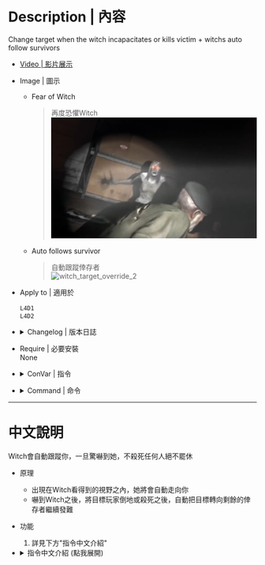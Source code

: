 # Description | 內容
Change target when the witch incapacitates or kills victim + witchs auto follow survivors

* [Video | 影片展示](https://youtu.be/SapXAIOsNJI)

* Image | 圖示
	* Fear of Witch 
        > 再度恐懼Witch
        <br/>![witch_target_override_1](image/witch_target_override_1.jpg)
	* Auto follows survivor
        > 自動跟蹤倖存者
        <br/>![witch_target_override_2](image/witch_target_override_2.gif)

* Apply to | 適用於
    ```
    L4D1
    L4D2
    ```

* <details><summary>Changelog | 版本日誌</summary>

	* v1.8 (2022-11-14)
		* [AlliedModders Post](https://forums.alliedmods.net/showpost.php?p=2732048&postcount=9)
        * Witch is allowed to chase another target after she incapacitates a survivor. 
        * Witch is allowed to chase another target after she kills a survivor. 
        * Witch will not follow survivor if there is a wall between witch and survivor.
        * Witch will not follow survivor if survivor standing on the higher place.
        * Witch burns for a set amount of time and die. (z_witch_burn_time 15 seconds = default)
        * Support L4D1

	* v1.0
        * Initial Release
        * Thanks to BHaType, xZk, cravenge and silvers
</details>

* Require | 必要安裝
<br/>None

* <details><summary>ConVar | 指令</summary>

	* cfg/sourcemod/witch_target_override.cfg
        ```php
        // Chance of following survivors [0, 100]
        witch_target_override_chance_followsurvivor "100"

        // Witch's vision range , witch will follow you if in range. [100.0, 9999.0] 
        witch_target_override_followsurvivor_range "500.0"

        // Witch's following speed.
        witch_target_override_followsurvivor_speed "45.0"

        // If 1, allow witch to chase another target after she incapacitates a survivor.
        witch_target_override_incap "1"

        // Add witch health if she is allowed to chase another target after she incapacitates a survivor. (0=Off)
        witch_target_override_incap_health_add "100"

        // If 1, allow witch to chase another target after she kills a survivor.
        witch_target_override_kill "1"

        // Add witch health if she is allowed to chase another target after she kills a survivor. (0=Off)
        witch_target_override_kill_health_add "400"

        // 1=Plugin On. 0=Plugin Off
        witch_target_override_on "1"

        // This controls the range for witch to reacquire another target. [1.0, 9999.0] (If no targets within range, witch default behavior)
        witch_target_override_range "9999"

        // If 1, the burning witch restarts and recalculates burning time if she is allowed to chase another target. (0=after witch burns for a set amount of time z_witch_burn_time, she dies from the fire)
        witch_target_override_recalculate_burn_time "0"
        ```
</details>

* <details><summary>Command | 命令</summary>

	None
</details>

- - - -
# 中文說明
Witch會自動跟蹤你，一旦驚嚇到她，不殺死任何人絕不罷休

* 原理
	* 出現在Witch看得到的視野之內，她將會自動走向你
	* 嚇到Witch之後，將目標玩家倒地或殺死之後，自動把目標轉向剩餘的倖存者繼續發難

* 功能
	1. 詳見下方"指令中文介紹"

* <details><summary>指令中文介紹 (點我展開)</summary>

	* cfg/sourcemod/witch_target_override.cfg
        ```php
        // Witch會跟蹤倖存者的機率
        witch_target_override_chance_followsurvivor "100"

        // 倖存者距離Witch的一定可見範圍內，Witch會跟蹤倖存者 [100.0, 9999.0] 
        witch_target_override_followsurvivor_range "500.0"

        // Witch的跟蹤速度
        witch_target_override_followsurvivor_speed "45.0"

        // 如設置數值為1，目標玩家倒地之後繼續追殺其他倖存者
        witch_target_override_incap "1"

        // 如果Witch在目標玩家倒地之後繼續追殺其他倖存者，增加數值血量. (0=關閉)
        witch_target_override_incap_health_add "100"

        // 如設置數值為1，目標玩家死亡之後繼續追殺其他倖存者
        witch_target_override_kill "1"

        // 如果Witch在目標玩家死亡之後繼續追殺其他倖存者，增加數值血量. (0=關閉)
        witch_target_override_kill_health_add "400"

        // 1=開啟插件. 0=關閉插件
        witch_target_override_on "1"

        // Witch準備追殺的另外一名倖存者並須在這個範圍之內 [1.0, 9999.0] (如果範圍內沒有倖存者, 那Witch繼續遊戲預設行為)
        witch_target_override_range "9999"

        // 如設置數值為1，當Witch身上著火並且準備轉移目標之時，重新計算Witch燒傷的時間 (0=官方預設模式下Witch會在著火固定時間後死亡)
        witch_target_override_recalculate_burn_time "0"
        ```
</details>